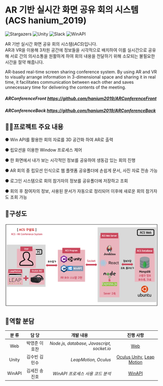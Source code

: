 # AR 기반 실시간 화면 공유 회의 시스템 (ACS hanium_2019)
![Stargazers](https://img.shields.io/badge/github-GIVEME--STAR-red?logo=GitHub)
![Unity](https://img.shields.io/badge/Oculus-Unity-yellow?logo=Unity)
![Slack](https://img.shields.io/badge/Slack-hanium2019-blueviolet?logo=Slack)
![WinAPI](https://img.shields.io/badge/WinAPI-C%2B%2B-blue?logo=C%2B%2B)

AR 기반 실시간 화면 공유 회의 시스템(*ACS*)입니다.  
AR과 VR을 이용해 3차원 공간에 정보들을 시각적으로 배치하여 이를 실시간으로 공유해 서로 간의 의사소통을 원활하게 하여 회의 내용을 전달하기 위해 소모되는 불필요한 시간을 절약 해줍니다.

AR-based real-time screen sharing conference system.
By using AR and VR to visually arrange information in 3-dimensional space and sharing it in real time, it facilitates communication between each other and saves unnecessary time for delivering the contents of the meeting.

##### ARConferenceFront https://github.com/hanium2019/ARConferenceFront
##### ARConferenceBack https://github.com/hanium2019/ARConferenceBack


## 👨‍💻프로젝트 주요 내용

 ● Win API를 활용한 회의 자료를 3D 공간화 하여 AR로 출력
 
 ● 립모션을 이용한 Window 프로세스 제어
 
 ● 한 화면에서 내가 보는 시각적인 정보를 공유하여 생동감 있는 회의 진행
 
 ● AR 회의 중 립모션 인식으로 웹 플렛폼 공유폴더에 손쉽게 문서, 사진 자료 전송 가능
 
 ● 로그인 시스템으로 회의 참가자의 정보를 공유폴더에 저장하고 조회
 
 ● 회의 후 참여자의 정보, 사용된 문서가 자동으로 정리되어 이후에 새로운 회의 참가자도 조회 가능 

## 📑구성도
![img](./img/ACS구성도.PNG)

## 🤝역할 분담

|  <center>분  류</center> |  <center>담  당</center> |  <center>개발 내용</center> |  <center>진행 사항</center> |
|:--------|:--------:|--------:|--------:| 
|<center>Web </center> | <center>박영준 이호찬 </center> |*Node.js, database, Javascript, socket.io*|<center>[Web](https://github.com/hanium2019/hanium_2019/blob/master/web/webreadme.md) </center> |
|<center>Unity </center> |<center>김수빈 김민수</center> |*LeapMotion, Oculus*|<center>[Oculus Unity](https://github.com/hanium2019/hanium_2019/blob/master/Oculus_Unity/Oculus_Unity.md), [Leap Motion](https://github.com/hanium2019/hanium_2019/blob/master/leapMotion/leapMotion.md)</center> |
|<center>WinAPI </center>|<center>김세진 송진호</center> |*WinAPI 프로세스 사용 코드 분석*|<center>[WinAPI](https://github.com/hanium2019/hanium_2019/blob/master/winAPI/WinAPI.md)</center> |
